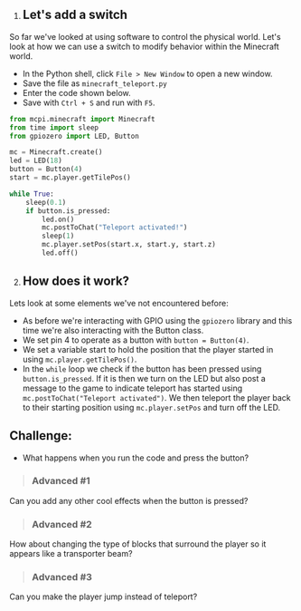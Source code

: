 1. ## Let's add a switch

  So far we've looked at using software to control the physical world. Let's look at how we can use a switch to modify behavior within the Minecraft world.

 * In the Python shell, click `File > New Window` to open a new window.
 * Save the file as `minecraft_teleport.py`
 * Enter the code shown below.
 * Save with `Ctrl + S` and run with `F5`.

 ```Python
 from mcpi.minecraft import Minecraft
 from time import sleep
 from gpiozero import LED, Button

 mc = Minecraft.create()
 led = LED(18)
 button = Button(4)
 start = mc.player.getTilePos()

 while True:
     sleep(0.1)
     if button.is_pressed:
         led.on()
         mc.postToChat("Teleport activated!")
         sleep(1)
         mc.player.setPos(start.x, start.y, start.z)
         led.off()
 ```

2. ## How does it work?

 Lets look at some elements we've not encountered before:
 * As before we're interacting with GPIO using the `gpiozero` library and this time we're also interacting with the Button class.
 * We set pin 4 to operate as a button with `button = Button(4)`.
 * We set a variable start to hold the position that the player started in using `mc.player.getTilePos()`.
 * In the `while` loop we check if the button has been pressed using `button.is_pressed`. If it is then we turn on the LED but also post a message to the game to indicate teleport has started using `mc.postToChat("Teleport activated")`. We then teleport the player back to their starting position using `mc.player.setPos` and turn off the LED.

 ## Challenge:

 * What happens when you run the code and press the button?
> ### Advanced #1
Can you add any other cool effects when the button is pressed?
> ### Advanced #2
How about changing the type of blocks that surround the player so it appears like a transporter beam?
> ### Advanced #3
Can you make the player jump instead of teleport?
